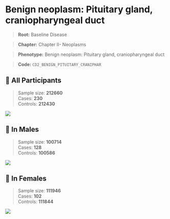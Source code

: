 # Benign neoplasm: Pituitary gland, craniopharyngeal duct

> **Root:** Baseline Disease  

> **Chapter:** Chapter II- Neoplasms  

> **Phenotype:** Benign neoplasm: Pituitary gland, craniopharyngeal duct  

> **Code:** `CD2_BENIGN_PITUITARY_CRANIPHAR`

## 🧪 All Participants  
> Sample size: **212660**  
> Cases: **230**  
> Controls: **212430**
<img src="/Disease/Figures/ALL/Incidence/CD2_BENIGN_PITUITARY_CRANIPHAR.png"/>
<CsvTable src="/public/Disease/Data/ALL/Incidence/COX_CD2_BENIGN_PITUITARY_CRANIPHAR.csv" label="🔍 View full results" />

## 👨 In Males  
> Sample size: **100714**  
> Cases: **128**  
> Controls: **100586**
<img src="/Disease/Figures/Male/Incidence/CD2_BENIGN_PITUITARY_CRANIPHAR.png"/>
<CsvTable src="/public/Disease/Data/Male/Incidence/COX_CD2_BENIGN_PITUITARY_CRANIPHAR.csv" label="🔍 View full results" />

## 👩 In Females  
> Sample size: **111946**  
> Cases: **102**  
> Controls: **111844**
<img src="/Disease/Figures/Female/Incidence/CD2_BENIGN_PITUITARY_CRANIPHAR.png"/>
<CsvTable src="/public/Disease/Data/Female/Incidence/COX_CD2_BENIGN_PITUITARY_CRANIPHAR.csv" label="🔍 View full results" />
